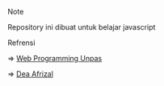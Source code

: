 > [!NOTE]
> Repository ini dibuat untuk belajar javascript

Refrensi

=> [Web Programming Unpas](https://www.youtube.com/playlist?list=PLFIM0718LjIUGpY8wmE41W7rTJo_3Y46-)

=> [Dea Afrizal](https://www.youtube.com/playlist?list=PLc6SEcJkQ6DwiGCnVdCbWLqo6ceICD_4b)
